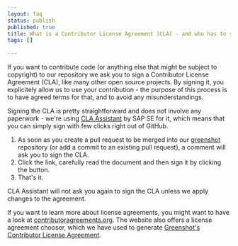 ```yaml
---
layout: faq
status: publish
published: true
title: What is a Contributor License Agreement (CLA) - and who has to sign it?
tags: []
 
---
```


If you want to contribute code (or anything else that might be subject to copyright) to our repository we ask you to sign a Contributor License Agreement (CLA), like many other open source projects.
By signing it, you explicitely allow us to use your contribution - the purpose of this process is to have agreed terms for that, and to avoid any misunderstandings.

Signing the CLA is pretty straightforward and does not involve any paperwork - we're using [CLA Assistant](https://cla-assistant.io/) by SAP SE for it, which means that you can simply sign with few clicks right out of GitHub.

1. As soon as you create a pull request to be merged into our [greenshot](https://github.com/greenshot/greenshot) repository (or add a commit to an existing pull request), a comment will ask you to sign the CLA.
2. Click the link, carefully read the document and then sign it by clicking the button.
3. That's it.

CLA Assistant will not ask you again to sign the CLA unless we apply changes to the agreement.

If you want to learn more about license agreements, you might want to have a look at [contributoragreements.org](http://contributoragreements.org/). The website also offers a license agreement chooser, which we have used to generate [Greenshot's Contributor License Agreement](https://cla-assistant.io/greenshot/greenshot).

